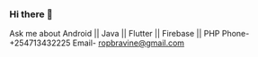 ### Hi there 👋
Ask me about Android || Java || Flutter || Firebase || PHP
Phone- +254713432225
Email- ropbravine@gmail.com

<!--
**bravine6/bravine6** is a ✨ _special_ ✨ repository because its `README.md` (this file) appears on your GitHub profile.

Here are some ideas to get you started:

- 🔭 I’m currently working on android development
- 🌱 I’m currently learning machine learning
- 👯 I’m looking to collaborate on android development and java
- 🤔 I’m looking for help with ...
- 💬 Ask me about java 
- 📫 How to reach me: +254713432225
- 😄 Pronouns: ...
- ⚡ Fun fact: ...
-->
